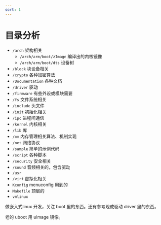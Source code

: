 ```yaml
---
sort: 1
---
```

# 目录分析

- `/arch` 架构相关
  - `/arch/arm/boot/zImage` 编译出的内核镜像
  - `/arch/arm/boot/dts` 设备树
- `/block` 块设备相关
- `/crypto` 各种加密算法
- `/Documentation` 各种文档
- `/driver` 驱动
- `/firmware` 有些外设或模块需要
- `/fs` 文件系统相关
- `/include` 头文件
- `/init` 初始化相关
- `/ipc` 进程间通信
- `/kernel` 内核相关
- `/lib` 库
- `/mm` 内存管理相关算法、机制实现
- `/net` 网络协议
- `/sample` 简单的示例代码
- `/script` 各种脚本
- `/security` 安全相关
- `/sound` 音频相关的，包含驱动
- `/usr` 
- `/virt` 虚拟化相关
- `Kconfig` menuconfig 用到的
- `Makefile` 顶层的 
- `vmlinux` 


做嵌入式linux 开发，关注 boot 里的东西。还有参考现成驱动 driver 里的东西。

老的 uboot 用 uImage 镜像。


